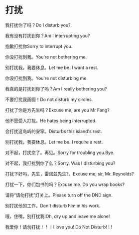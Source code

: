 # 打扰

<p><span class="chinese">我打扰你了吗？</span><span class="english">Do I disturb you?</span></p>

<p><span class="chinese">我有没有打扰到你？</span><span class="english">Am I interrupting you?</span></p>

<p><span class="chinese">抱歉打扰你</span><span class="english">Sorry to interrupt you.</span></p>

<p><span class="chinese">你没打扰到我。</span><span class="english">You're not bothering me.</span></p>

<p><span class="chinese">别打扰我，我要休息。</span><span class="english">Let me be. I want a rest.</span></p>

<p><span class="chinese">你没打扰到我。</span><span class="english">You're not disturbing me.</span></p>

<p><span class="chinese">我真的是打扰到你了吗？</span><span class="english">Am I really bothering you?</span></p>

<p><span class="chinese">不要打扰我画圆！</span><span class="english">Do not disturb my circles.</span></p>

<p><span class="chinese">打扰了你是方先生吗？</span><span class="english">Excuse me, are you Mr Fang?</span></p>

<p><span class="chinese">他不愿受人打扰。</span><span class="english">He hates being interrupted.</span></p>

<p><span class="chinese">会打扰这岛屿的安寜。</span><span class="english">Disturbs this island's rest.</span></p>

<p><span class="chinese">别打扰我，我要休息。</span><span class="english">Let me be. I require a rest.</span></p>

<p><span class="chinese">对不起，打扰您了。再见。</span><span class="english">Sorry for troubling you.Bye.</span></p>

<p><span class="chinese">对不起，我打扰到你了么？</span><span class="english">Sorry. Was I disturbing you?</span></p>

<p><span class="chinese">打扰下好吗，先生，雷诺兹先生?。</span><span class="english">Excuse me, sir, Mr. Reynolds?</span></p>

<p><span class="chinese">打扰一下，你们包书的吗？</span><span class="english">Excuse me. Do you wrap books?</span></p>

<p><span class="chinese">请将“请勿打扰”灯关上。</span><span class="english">Please turn off the DND sign.</span></p>

<p><span class="chinese">别打扰他的工作。</span><span class="english">Don't disturb him in his work.</span></p>

<p><span class="chinese">哦，住嘴，别打扰我!</span><span class="english">Oh, dry up and leave me alone!</span></p>

<p><span class="chinese">我爱你！请勿打扰！！！</span><span class="english">I love you! Do Not Disturb! ! !</span></p>

